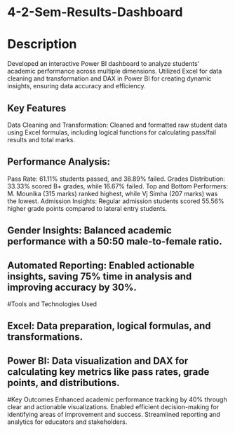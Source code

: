 # 4-2-Sem-Results-Dashboard
# Description
Developed an interactive Power BI dashboard to analyze students' academic performance across multiple dimensions. Utilized Excel for data cleaning and transformation and DAX in Power BI for creating dynamic insights, ensuring data accuracy and efficiency.

## Key Features
Data Cleaning and Transformation: Cleaned and formatted raw student data using Excel formulas, including logical functions for calculating pass/fail results and total marks.

## Performance Analysis:
Pass Rate: 61.11% students passed, and 38.89% failed.
Grades Distribution: 33.33% scored B+ grades, while 16.67% failed.
Top and Bottom Performers: M. Mounika (315 marks) ranked highest, while Vj Simha (207 marks) was the lowest.
Admission Insights: Regular admission students scored 55.56% higher grade points compared to lateral entry students.

## Gender Insights: Balanced academic performance with a 50:50 male-to-female ratio.
## Automated Reporting: Enabled actionable insights, saving 75% time in analysis and improving accuracy by 30%.
#Tools and Technologies Used
## Excel: Data preparation, logical formulas, and transformations.
## Power BI: Data visualization and DAX for calculating key metrics like pass rates, grade points, and distributions.

#Key Outcomes
Enhanced academic performance tracking by 40% through clear and actionable visualizations.
Enabled efficient decision-making for identifying areas of improvement and success.
Streamlined reporting and analytics for educators and stakeholders.
